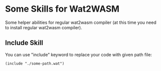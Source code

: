 # Some Skills for Wat2WASM 

Some helper abilities for regular wat2wasm compiler (at this time you need to install regular wat2wasm compiler). 

## Include Skill

You can use "include" keyword to replace your code with given path file:

```webassembly
(include "./some-path.wat")
```